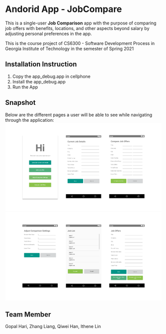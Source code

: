 # Andorid App - JobCompare
This is a single-user **Job Comparison** app with the purpose of comparing job offers with benefits, locations, and other aspects beyond salary by adjusting personal preferences in the app.

This is the course project of CS6300 - Software Development Process in Georgia Institute of Technology in the semester of Spring 2021

## Installation Instruction
1. Copy the app_debug.app in cellphone
2. Install the app_debug.app
3. Run the App

## Snapshot

Below are the different pages a user will be able to see while navigating through the application:
![UI 1](./Docs/images/UI1.png)
![UI 2](./Docs/images/UI2.png)

## Team Member
Gopal Hari, Zhang Liang, Qiwei Han, Ithene Lin
